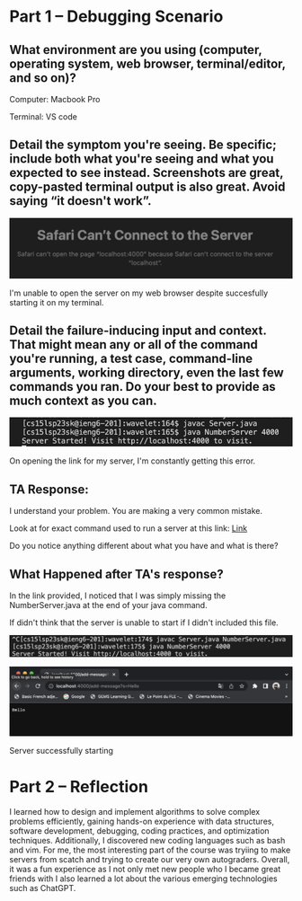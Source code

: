 # Part 1 – Debugging Scenario

## What environment are you using (computer, operating system, web browser, terminal/editor, and so on)?

Computer: Macbook Pro 

Terminal: VS code

## Detail the symptom you're seeing. Be specific; include both what you're seeing and what you expected to see instead. Screenshots are great, copy-pasted terminal output is also great. Avoid saying “it doesn't work”.

![](e1.png)

I'm unable to open the server on my web browser despite succesfully starting it on my terminal.

## Detail the failure-inducing input and context. That might mean any or all of the command you're running, a test case, command-line arguments, working directory, even the last few commands you ran. Do your best to provide as much context as you can.

![](e2.png)

On opening the link for my server, I'm constantly getting this error.

## TA Response:

I understand your problem. You are making a very common mistake.

Look at for exact command used to run a server at this link: [Link](https://ucsd-cse15l-s23.github.io/week/week2/)

Do you notice anything different about what you have and what is there?

## What Happened after TA's response?

In the link provided, I noticed that I was simply missing the NumberServer.java at the end of your java command.

If didn't think that the server is unable to start if I didn't included this file.

![](e4.png)

![Image](bro.png)

Server successfully starting

# Part 2 – Reflection

I learned how to design and implement algorithms to solve complex problems efficiently, gaining hands-on experience with data structures, software development, debugging, coding practices, and optimization techniques. Additionally, I discovered new  coding languages such as bash and vim. For me, the most interesting part of the course was tryiing to make servers from scatch and trying to create our very own autograders. Overall, it was a fun experience as I not only met new people who I became great friends with I also learned a lot about the various emerging technologies such as ChatGPT. 
